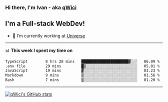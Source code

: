 ### Hi there, I'm Ivan - aka [qWici][website]

## I'm a Full-stack WebDev!
- 🔭 I’m currently working at [Universe][universe]

---

📊 **This week I spent my time on**
<!--START_SECTION:waka-->

```txt
TypeScript        8 hrs 28 mins   █████████████████████▓░░░   86.09 %
.env file         29 mins         █▒░░░░░░░░░░░░░░░░░░░░░░░   05.01 %
JavaScript        19 mins         ▓░░░░░░░░░░░░░░░░░░░░░░░░   03.23 %
Markdown          9 mins          ▒░░░░░░░░░░░░░░░░░░░░░░░░   01.56 %
Bash              7 mins          ▒░░░░░░░░░░░░░░░░░░░░░░░░   01.20 %
```

<!--END_SECTION:waka-->

---

[![qWici's GitHub stats](https://github-readme-stats.vercel.app/api?username=qWici)](https://github.com/qWici/github-readme-stats)

[website]: https://devkucher.com
[twitter]: https://twitter.com/KucherDev
[linkedin]: https://www.linkedin.com/in/ivankucher
[universe]: https://universeapps.limited
